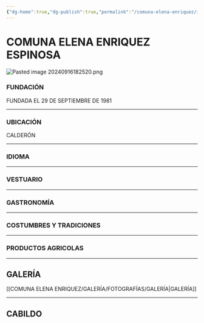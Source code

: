 ```yaml
---
{"dg-home":true,"dg-publish":true,"permalink":"/comuna-elena-enriquez/inicio/","tags":["gardenEntry"],"dgPassFrontmatter":true}
---
```


# **COMUNA ELENA ENRIQUEZ ESPINOSA**

<div class="transclusion internal-embed is-loaded"><div class="markdown-embed">






</div></div>

![Pasted image 20240916182520.png](/img/user/COMUNA%20ELENA%20ENRIQUEZ/GALER%C3%8DA/Pasted%20image%2020240916182520.png)

### FUNDACIÓN

FUNDADA EL 29 DE SEPTIEMBRE DE 1981 

---

### UBICACIÓN
CALDERÓN

---

### IDIOMA

---

### VESTUARIO

---

### GASTRONOMÍA


---


### COSTUMBRES Y TRADICIONES


---

### PRODUCTOS AGRICOLAS


---


## GALERÍA
[[COMUNA ELENA ENRIQUEZ/GALERÍA/FOTOGRAFÍAS/GALERÍA\|GALERÍA]]

---


## CABILDO



















